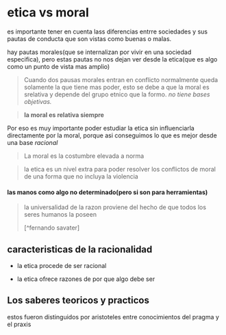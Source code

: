 # etica vs moral

es importante tener en cuenta lass diferencias entrre sociedades y sus pautas de conducta que son vistas como buenas o malas.

hay pautas morales(que se internalizan por vivir en una sociedad especifica), pero estas pautas no nos dejan ver desde la etica(que es algo como un punto de vista mas amplio)

> Cuando dos pausas morales entran en conflicto normalmente queda solamente la que tiene mas poder, esto se debe a que la moral es srelativa y depende del grupo etnico que la formo. *no tiene bases objetivas.*

> **la moral es relativa siempre**

Por eso es muy importante poder estudiar la etica sin influenciarla directamente por la moral, porque asi conseguimos lo que es mejor desde una base *racional*

> La moral es la costumbre elevada a norma

> la etica es un nivel extra para poder resolver los conflictos de moral de una forma que no incluya la violencia

#### las manos como algo no determinado(pero si son para herramientas)

> la universalidad de la razon proviene del hecho de que todos los seres humanos la poseen
>
> [^fernando savater]

## caracteristicas de la racionalidad

+ la etica procede de ser racional

+ la etica ofrece razones de por que algo debe ser

## Los saberes teoricos y practicos

estos fueron distinguidos por aristoteles entre conocimientos del pragma y el praxis